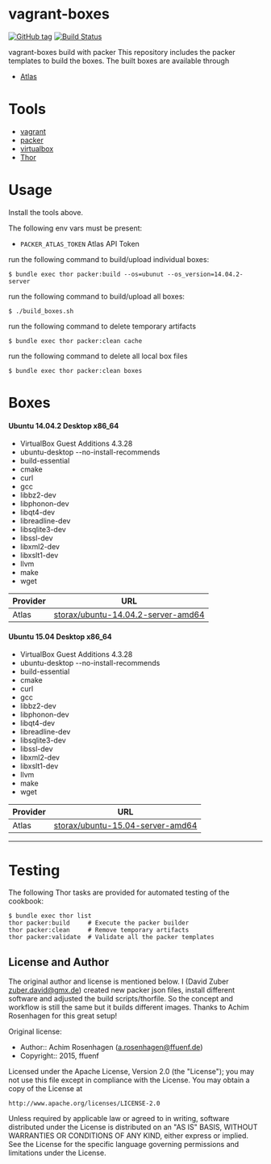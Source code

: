 vagrant-boxes
=============
[![GitHub tag](http://img.shields.io/github/tag/storax/vagrant-boxes.svg)][tag]
[![Build Status](http://img.shields.io/travis/storax/vagrant-boxes.svg)][travis]

[tag]: https://github.com/storax/vagrant-boxes/tags
[travis]: https://travis-ci.org/storax/vagrant-boxes

vagrant-boxes build with packer
This repository includes the packer templates to build the boxes.
The built boxes are available through 

* [Atlas](https://atlas.hashicorp.com/storax)

Tools
=====

* [vagrant](http://vagrantup.com)
* [packer](http://packer.io)
* [virtualbox](https://www.virtualbox.org/)
* [Thor](http://whatisthor.com/)

Usage
=====

Install the tools above.

The following env vars must be present:
* `PACKER_ATLAS_TOKEN` Atlas API Token

run the following command to build/upload individual boxes:
```
$ bundle exec thor packer:build --os=ubunut --os_version=14.04.2-server
```

run the following command to build/upload all boxes:
```
$ ./build_boxes.sh
```

run the following command to delete temporary artifacts
```
$ bundle exec thor packer:clean cache
```

run the following command to delete all local box files
```
$ bundle exec thor packer:clean boxes
```

Boxes
=====

#### Ubuntu 14.04.2 Desktop x86_64

* VirtualBox Guest Additions 4.3.28
* ubuntu-desktop --no-install-recommends
* build-essential
* cmake
* curl
* gcc
* libbz2-dev
* libphonon-dev
* libqt4-dev
* libreadline-dev
* libsqlite3-dev
* libssl-dev
* libxml2-dev
* libxslt1-dev
* llvm
* make
* wget

| Provider      | URL                                                                                                                                                                                                                                                                                                                                                                                                                     |
| ------------- | ----------------------------------------------------------------------------------------------------------------------------------------------------------------------------------------------------------------------------------------------------------------------------------------------------------------------------------------------------------------------------------------------------------------------- |
| Atlas         | [storax/ubuntu-14.04.2-server-amd64](https://atlas.hashicorp.com/storax/ubuntu-14.04.2-server-amd64)                                                                                                                                                                                                                                                                                                                    |

#### Ubuntu 15.04 Desktop x86_64

* VirtualBox Guest Additions 4.3.28
* ubuntu-desktop --no-install-recommends
* build-essential
* cmake
* curl
* gcc
* libbz2-dev
* libphonon-dev
* libqt4-dev
* libreadline-dev
* libsqlite3-dev
* libssl-dev
* libxml2-dev
* libxslt1-dev
* llvm
* make
* wget

| Provider      | URL                                                                                                                                                                                                                                                                                                                                                                                                                     |
| ------------- | ----------------------------------------------------------------------------------------------------------------------------------------------------------------------------------------------------------------------------------------------------------------------------------------------------------------------------------------------------------------------------------------------------------------------- |
| Atlas         | [storax/ubuntu-15.04-server-amd64](https://atlas.hashicorp.com/storax/ubuntu-15.04-server-amd64)                                                                                                                                                                                                                                                                                                                    |


---

Testing
=======

The following Thor tasks are provided for automated testing of the cookbook:

```
$ bundle exec thor list
thor packer:build     # Execute the packer builder
thor packer:clean     # Remove temporary artifacts
thor packer:validate  # Validate all the packer templates
```

License and Author
------------------

The original author and license is mentioned below.
I (David Zuber <zuber.david@gmx.de>) created new packer json files, install different software and adjusted the
build scripts/thorfile. So the concept and workflow is still the same but it builds different images.
Thanks to Achim Rosenhagen for this great setup!

Original license:

- Author:: Achim Rosenhagen (<a.rosenhagen@ffuenf.de>)
- Copyright:: 2015, ffuenf

Licensed under the Apache License, Version 2.0 (the "License");
you may not use this file except in compliance with the License.
You may obtain a copy of the License at

    http://www.apache.org/licenses/LICENSE-2.0

Unless required by applicable law or agreed to in writing, software
distributed under the License is distributed on an "AS IS" BASIS,
WITHOUT WARRANTIES OR CONDITIONS OF ANY KIND, either express or implied.
See the License for the specific language governing permissions and
limitations under the License.